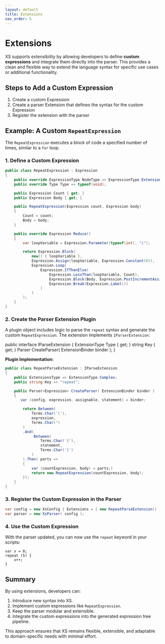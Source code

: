 ```yaml
---
layout: default
title: Extensions
nav_order: 5
---
```

# Extensions

XS supports extensibility by allowing developers to define **custom expressions** and integrate them directly into the parser. 
This provides a clean and flexible way to extend the language syntax for specific use cases or additional functionality.

## **Steps to Add a Custom Expression**

1. Create a custom Expression
2. Create a parser Extension that defines the syntax for the custom Expression
3. Register the extension with the parser

## **Example: A Custom `RepeatExpression`**

The `RepeatExpression` executes a block of code a specified number of times, similar to a `for` loop.

### **1. Define a Custom Expression**

```csharp
public class RepeatExpression : Expression
{
    public override ExpressionType NodeType => ExpressionType.Extension;
    public override Type Type => typeof(void);

    public Expression Count { get; }
    public Expression Body { get; }

    public RepeatExpression(Expression count, Expression body)
    {
        Count = count;
        Body = body;
    }

    public override Expression Reduce()
    {
        var loopVariable = Expression.Parameter(typeof(int), "i");

        return Expression.Block(
            new[] { loopVariable },
            Expression.Assign(loopVariable, Expression.Constant(0)),
            Expression.Loop(
                Expression.IfThenElse(
                    Expression.LessThan(loopVariable, Count),
                    Expression.Block(Body, Expression.PostIncrementAssign(loopVariable)),
                    Expression.Break(Expression.Label())
                )
            )
        );
    }
}
```

### **2. Create the Parser Extension Plugin**

A plugin object includes logic to parse the `repeat` syntax and generate the custom `RepeatExpression`. The extension implements `IParserExtension`:

public interface IParseExtension
{
    ExtensionType Type { get; }
    string Key { get; }
    Parser<Expression> CreateParser( ExtensionBinder binder );
}


**Plugin Implementation:**

```csharp
public class RepeatParseExtension : IParseExtension
{
    public ExtensionsType => ExtensionType.Complex;
    public string Key => "repeat";

    public Parser<Expression> CreateParser( ExtensionBinder binder )
    {
       var (config, expression, assignable, statement) = binder;

        return Between(
            Terms.Char('('),
            expression,
            Terms.Char(')
        )
        .And( 
             Between(
                Terms.Char('{'),
                statement,
                Terms.Char('}')
            )
        ).Then( parts =>
        {
            var (countExpression, body) = parts;)
            return new RepeatExpression(countExpression, body);
        });
    }
}
```

### **3. Register the Custom Expression in the Parser**

```csharp
var config = new XsConfig { Extensions = [ new RepeatParseExtension() ] };
var parser = new XsParser( config );
```

### **4. Use the Custom Expression**

With the parser updated, you can now use the `repeat` keyword in your scripts:

```plaintext
var x = 0;
repeat (5) {
    x++;
}
```

## **Summary**

By using extensions, developers can:

1. Introduce new syntax into XS.
2. Implement custom expressions like `RepeatExpression`.
3. Keep the parser modular and extensible.
4. Integrate the custom expressions into the generated expression tree pipeline.

This approach ensures that XS remains flexible, extensible, and adaptable to domain-specific needs with minimal effort.
